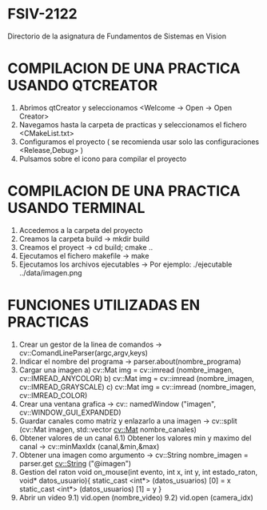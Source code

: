 # FSIV-2122
Directorio de la asignatura de Fundamentos de Sistemas en Vision

# COMPILACION DE UNA PRACTICA USANDO QTCREATOR

  1) Abrimos qtCreator y seleccionamos <Welcome -> Open -> Open Creator>
  2) Navegamos hasta la carpeta de practicas y seleccionamos el fichero <CMakeList.txt>
  3) Configuramos el proyecto ( se recomienda usar solo las configuraciones <Release,Debug> )
  4) Pulsamos sobre el icono <martillo> para compilar el proyecto

 # COMPILACION DE UNA PRACTICA USANDO TERMINAL
  
  1) Accedemos a la carpeta del proyecto
  2) Creamos la carpeta build -> mkdir build
  3) Creamos el proyect -> cd build; cmake ..
  4) Ejecutamos el fichero makefile -> make
  5) Ejecutamos los archivos ejecutables -> Por ejemplo: ./ejecutable ../data/imagen.png
  
# FUNCIONES UTILIZADAS EN PRACTICAS
  
  1) Crear un gestor de la linea de comandos -> cv::ComandLineParser(argc,argv,keys)
  2) Indicar el nombre del programa -> parser.about(nombre_programa)
  3) Cargar una imagen
    a) cv::Mat img = cv::imread (nombre_imagen, cv::IMREAD_ANYCOLOR)
    b) cv::Mat img = cv::imread (nombre_imagen, cv::IMREAD_GRAYSCALE)
    c) cv::Mat img = cv::imread (nombre_imagen, cv::IMREAD_COLOR)
  4) Crear una ventana grafica -> cv:: namedWindow ("imagen", cv::WINDOW_GUI_EXPANDED)
  5) Guardar canales como matriz y enlazarlo a una imagen -> cv::split (cv::Mat imagen, std::vector <cv::Mat> nombre_canales)
  6) Obtener valores de un canal
    6.1) Obtener los valores min y maximo del canal -> cv::minMaxIdx (canal,&min,&max)
  7) Obtener una imagen como argumento -> cv::String nombre_imagen = parser.get <cv::String> ("@imagen")
  8) Gestion del raton
    void on_mouse(int evento, int x, int y, int estado_raton, void* datos_usuario){
      static_cast <int*> (datos_usuarios) [0] = x
      static_cast <int*> (datos_usuarios) [1] = y
    } 
  9) Abrir un video
    9.1) vid.open (nombre_video)
    9.2) vid.open (camera_idx)
